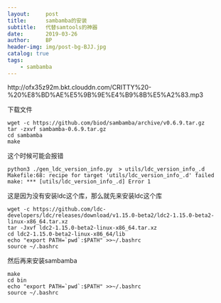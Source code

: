 ```yaml
---
layout:     post
title:      sambamba的安装
subtitle:   代替samtools的神器
date:       2019-03-26
author:     BP
header-img: img/post-bg-BJJ.jpg
catalog: true
tags:
    - sambamba
---
```

<p>http://ofx35z92m.bkt.clouddn.com/CRITTY%20-%20%E8%BD%AE%E5%9B%9E%E4%B9%8B%E5%A2%83.mp3</p>

下载文件
```
wget -c https://github.com/biod/sambamba/archive/v0.6.9.tar.gz
tar -zxvf sambamba-0.6.9.tar.gz
cd sambamba
make
```
这个时候可能会报错
```
python3 ./gen_ldc_version_info.py  > utils/ldc_version_info_.d
Makefile:68: recipe for target 'utils/ldc_version_info_.d' failed
make: *** [utils/ldc_version_info_.d] Error 1
```
这是因为没有安装ldc这个库，那么就先来安装ldc这个库
```
wget -c https://github.com/ldc-developers/ldc/releases/download/v1.15.0-beta2/ldc2-1.15.0-beta2-linux-x86_64.tar.xz
tar -Jxvf ldc2-1.15.0-beta2-linux-x86_64.tar.xz
cd ldc2-1.15.0-beta2-linux-x86_64/lib
echo "export PATH=`pwd`:$PATH" >>~/.bashrc
source ~/.bashrc
```
然后再来安装sambamba
```
make
cd bin
echo "export PATH=`pwd`:$PATH" >>~/.bashrc
source ~/.bashrc
```
